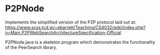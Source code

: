 P2PNode
=======

Implements the simplified version of the P2P protocol laid out at:
https://www.scss.tcd.ie/~ebarrett/Teaching/CS4032/wiki/index.php?n=Main.P2PWebSearchArchitectureSpecification-Official

P2PNode.java is a skeleton program which demonstrates the functionality of the PeerSearch library.
